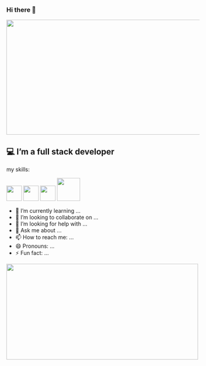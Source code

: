 ### Hi there 👋 
<!-- ![Alt Text](https://media.giphy.com/media/quEsMOrr3hmQ8/giphy.gif) -->

<img src="https://swansoftwaresolutions.com/wp-content/uploads/2020/04/05.14.20-Meet-a-Full-Stack-Developer-Vlad-Ryba-1024x576.jpg" width="750" height="300">

## :computer: I’m a full stack developer

my skills:
<p float="left">
 <img src="https://upload.wikimedia.org/wikipedia/commons/thumb/a/a7/React-icon.svg/512px-React-icon.svg.png?20220125121207" width="40" height="40">
 <img src="https://icon-library.com/images/node-js-icon/node-js-icon-8.jpg" width="40" height="40">
 <img src="https://toppng.com/uploads/preview/9kib-354x415-unnamed-mongodb-logo-sv-11562860723mgempnmrq3.png" width="40" height="40">
  
   <img src="https://raw.githubusercontent.com/yurijserrano/Github-Profile-Readme-Logos/f994c418a134b58c4aec11152f6a4a33fa89da26/programming%20languages/java.svg" width="60" height="60">

 
 
</p>





- 🌱 I’m currently learning ...
- 👯 I’m looking to collaborate on ...
- 🤔 I’m looking for help with ...
- 💬 Ask me about ...
- 📫 How to reach me: ...
- 😄 Pronouns: ...
- ⚡ Fun fact: ...

<img src="https://media.giphy.com/media/quEsMOrr3hmQ8/giphy.gif" width="500" height="250">
